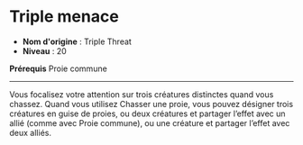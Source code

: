 # Triple menace

 * **Nom d'origine** : Triple Threat
 * **Niveau** : 20


<p><strong>Prérequis</strong> Proie commune</p>
<hr>
<p>Vous focalisez votre attention sur trois créatures distinctes quand vous chassez. Quand vous utilisez Chasser une proie, vous pouvez désigner trois créatures en guise de proies, ou deux créatures et partager l’effet avec un allié (comme avec Proie commune), ou une créature et partager l’effet avec deux alliés.</p>